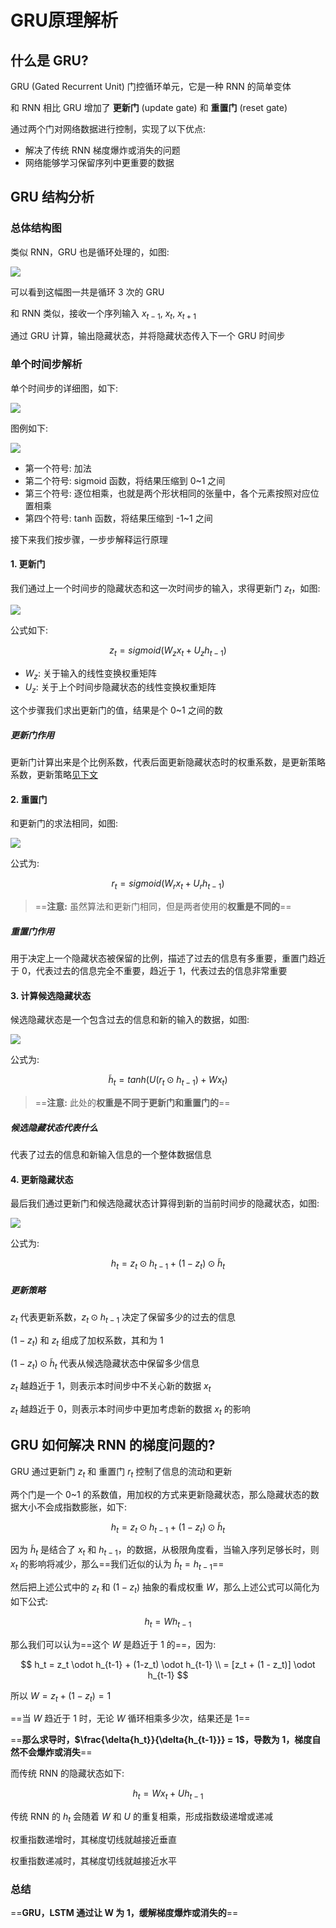# GRU原理解析

## 什么是 GRU?

GRU (Gated Recurrent Unit) 门控循环单元，它是一种 RNN 的简单变体

和 RNN 相比 GRU 增加了 **更新门** (update gate) 和 **重置门** (reset gate)

通过两个门对网络数据进行控制，实现了以下优点:

- 解决了传统 RNN 梯度爆炸或消失的问题
- 网络能够学习保留序列中更重要的数据

## GRU 结构分析

### 总体结构图

类似 RNN，GRU 也是循环处理的，如图:

![](md-img/GRU原理解析_2024-02-27-14-41-52.png)

可以看到这幅图一共是循环 3 次的 GRU

和 RNN 类似，接收一个序列输入 $x_{t-1}$, $x_{t}$, $x_{t+1}$

通过 GRU 计算，输出隐藏状态，并将隐藏状态传入下一个 GRU 时间步

### 单个时间步解析

单个时间步的详细图，如下:

![](md-img/GRU原理解析_2024-02-27-14-48-11.png)

图例如下:

![](md-img/GRU原理解析_2024-02-27-14-48-54.png)

- 第一个符号: 加法
- 第二个符号: sigmoid 函数，将结果压缩到 0~1 之间
- 第三个符号: 逐位相乘，也就是两个形状相同的张量中，各个元素按照对应位置相乘
- 第四个符号: tanh 函数，将结果压缩到 -1~1 之间

接下来我们按步骤，一步步解释运行原理

#### 1. 更新门

我们通过上一个时间步的隐藏状态和这一次时间步的输入，求得更新门 $z_t$，如图:

![](md-img/GRU原理解析_2024-02-27-14-53-26.png)

公式如下:

$$
z_t = sigmoid(W_{z}x_t + U_{z}h_{t-1})
$$

- $W_{z}$: 关于输入的线性变换权重矩阵
- $U_{z}$: 关于上个时间步隐藏状态的线性变换权重矩阵

这个步骤我们求出更新门的值，结果是个 0~1 之间的数

##### 更新门作用

更新门计算出来是个比例系数，代表后面更新隐藏状态时的权重系数，是更新策略系数，更新策略[见下文](#更新策略)

#### 2. 重置门

和更新门的求法相同，如图:

![](md-img/GRU原理解析_2024-02-27-14-57-38.png)

公式为:

$$
r_t = sigmoid(W_{r}x_t + U_{r}h_{t-1})
$$

> ==**注意:** 虽然算法和更新门相同，但是两者使用的**权重是不同的**==

##### 重置门作用

用于决定上一个隐藏状态被保留的比例，描述了过去的信息有多重要，重置门趋近于 0，代表过去的信息完全不重要，趋近于 1，代表过去的信息非常重要

#### 3. 计算候选隐藏状态

候选隐藏状态是一个包含过去的信息和新的输入的数据，如图:

![](md-img/GRU原理解析_2024-02-27-15-03-16.png)

公式为:

$$
\tilde{h}_t = tanh(U (r_t \odot h_{t-1}) + Wx_t)
$$

> ==**注意:** 此处的**权重是不同于更新门和重置门的**==

##### 候选隐藏状态代表什么

代表了过去的信息和新输入信息的一个整体数据信息

#### 4. 更新隐藏状态

最后我们通过更新门和候选隐藏状态计算得到新的当前时间步的隐藏状态，如图:

![](md-img/GRU原理解析_2024-02-27-15-21-24.png)

公式为:

$$
h_t = z_t \odot h_{t-1} + (1-z_t) \odot \tilde{h}_t
$$

##### 更新策略

$z_t$ 代表更新系数，$z_t \odot h_{t-1}$ 决定了保留多少的过去的信息

$(1-z_t)$ 和 $z_t$ 组成了加权系数，其和为 $1$

$(1-z_t) \odot \tilde{h}_t$ 代表从候选隐藏状态中保留多少信息

$z_t$ 越趋近于 1，则表示本时间步中不关心新的数据 $x_t$

$z_t$ 越趋近于 0，则表示本时间步中更加考虑新的数据 $x_t$ 的影响

## GRU 如何解决 RNN 的梯度问题的?

GRU 通过更新门 $z_t$ 和 重置门 $r_t$ 控制了信息的流动和更新

两个门是一个 0~1 的系数值，用加权的方式来更新隐藏状态，那么隐藏状态的数据大小不会成指数膨胀，如下:

$$
h_t = z_t \odot h_{t-1} + (1-z_t) \odot \tilde{h}_t
$$

因为 $\tilde{h}_t$ 是结合了 $x_t$ 和 $h_{t-1}$，的数据，从极限角度看，当输入序列足够长时，则 $x_t$ 的影响将减少，那么==我们近似的认为 $\tilde{h}_t = h_{t-1}$==

然后把上述公式中的 $z_t$ 和 $(1-z_t)$ 抽象的看成权重 $W$，那么上述公式可以简化为如下公式:

$$
h_t = Wh_{t-1}
$$

那么我们可以认为==这个 $W$ 是趋近于 $1$ 的==，因为:

$$
h_t = z_t \odot h_{t-1} + (1-z_t) \odot h_{t-1} \\
= [z_t + (1 - z_t)] \odot h_{t-1}
$$

所以 $W = z_t + (1 - z_t) = 1$

==当 $W$ 趋近于 $1$ 时，无论 $W$ 循环相乘多少次，结果还是 $1$==

==**那么求导时，$\frac{\delta{h_t}}{\delta{h_{t-1}}} = 1$，导数为 $1$，梯度自然不会爆炸或消失**==

而传统 RNN 的隐藏状态如下:

$$
h_t = Wx_t + Uh_{t-1}
$$

传统 RNN 的 $h_t$ 会随着 $W$ 和 $U$ 的重复相乘，形成指数级递增或递减

权重指数递增时，其梯度切线就越接近垂直

权重指数递减时，其梯度切线就越接近水平

### 总结

==**GRU，LSTM 通过让 W 为 1，缓解梯度爆炸或消失的**==
